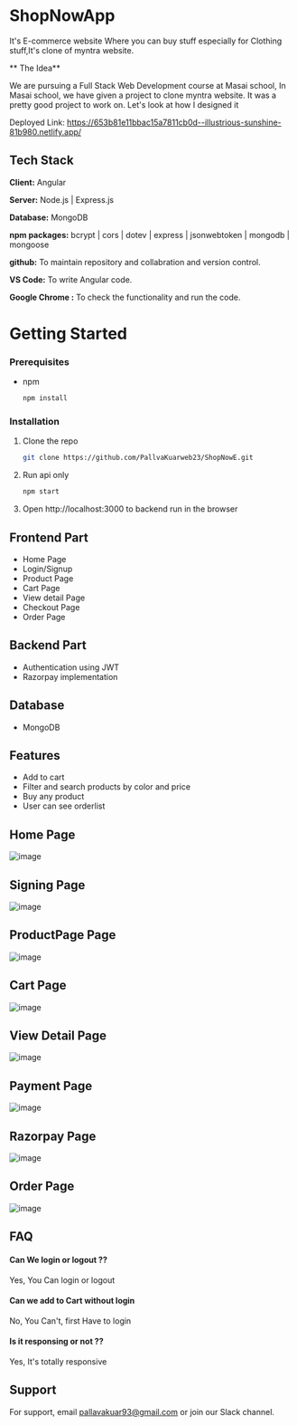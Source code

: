 # ShopNowApp

It's E-commerce website Where you can buy stuff especially for Clothing stuff,It's clone of myntra website.

** The Idea**

We are pursuing a Full Stack Web Development course at Masai school, In Masai school, we have given a project to clone myntra website. It was a pretty good project to work on. Let's look at how I designed it

Deployed Link: https://653b81e11bbac15a7811cb0d--illustrious-sunshine-81b980.netlify.app/

## Tech Stack

**Client:** Angular

**Server:** Node.js | Express.js

**Database:** MongoDB

**npm packages:** bcrypt | cors | dotev | express | jsonwebtoken | mongodb | mongoose

**github:** To maintain repository and collabration and version control.

**VS Code:** To write Angular code.

**Google Chrome :** To check the functionality and run the code.

# Getting Started

### Prerequisites

- npm
  ```sh
  npm install
  ```

### Installation

1. Clone the repo

   ```sh
   git clone https://github.com/PallvaKuarweb23/ShopNowE.git
   ```

2. Run api only

   ```sh
   npm start
   ```

3. Open http://localhost:3000 to backend run in the browser

## Frontend Part

- Home Page
- Login/Signup
- Product Page
- Cart Page
- View detail Page
- Checkout Page
- Order Page

## Backend Part

- Authentication using JWT
- Razorpay implementation

## Database

- MongoDB

## Features

- Add to cart
- Filter and search products by color and price
- Buy any product
- User can see orderlist

## Home Page

![image](./Images/HomePage.png)

## Signing Page

![image](./Images/SignupPage.png)

## ProductPage Page

![image](./Images/ProductPage.png)

## Cart Page

![image](./Images/cartPage.png)

## View Detail Page

![image](./Images/ViewPage.png)

## Payment Page

![image](./Images/paymentPage.png)

## Razorpay Page

![image](./Images/razorPay.png)

## Order Page

![image](./Images/OrderPage.png)

## FAQ

#### Can We login or logout ??

Yes, You Can login or logout

#### Can we add to Cart without login

No, You Can't, first Have to login

#### Is it responsing or not ??

Yes, It's totally responsive

## Support

For support, email pallavakuar93@gmail.com or join our Slack channel.
